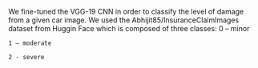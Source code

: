We fine-tuned the VGG-19 CNN in order to classify the level of damage from a given car image.
We used the Abhijit85/InsuranceClaimImages dataset from Huggin Face which is composed 
of three classes:
	0 – minor​

    1 – moderate​

	2 - severe
